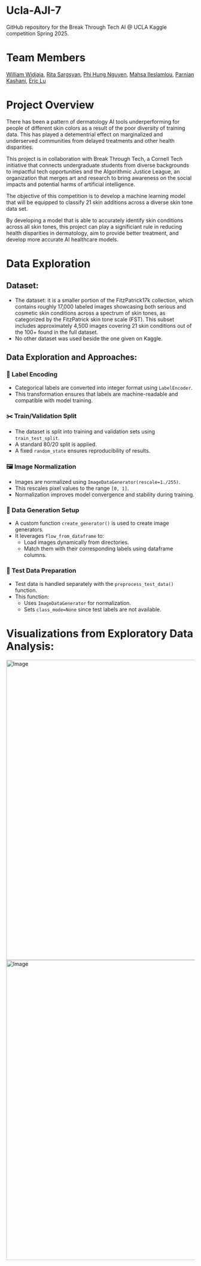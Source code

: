 # Ucla-AJI-7
GitHub repository for the Break Through Tech AI @ UCLA Kaggle competition Spring 2025.

# Team Members
[William Widjaja](https://github.com/wwidjaja0), [Rita Sargsyan](https://github.com/RitaSargsyan), [Phi Hung Nguyen](https://github.com/AzineZ ), [Mahsa Ileslamlou](https://github.com/mahsailes), [Parnian Kashani](https://github.com/ghapanda), [Eric Lu](https://github.com/ericslu)

# Project Overview
There has been a pattern of dermatology AI tools underperforming for people of different skin colors as a result of the poor diversity of training data. This has played a detementrial effect on marginalized and underserved communities from delayed treatments and other health disparities.

This project is in collaboration with Break Through Tech, a Cornell Tech initiative that connects undergraduate students from diverse backgrounds to impactful tech opportunities and the Algorithmic Justice League, an organization that merges art and research to bring awareness on the social impacts and potential harms of artificial intelligence.

The objective of this competition is to develop a machine learning model that will be equipped to classify 21 skin additions across a diverse skin tone data set. 

By developing a model that is able to accurately identify skin conditions across all skin tones, this project can play a significiant rule in reducing health disparities in dermatology, aim to provide better treatment, and develop more accurate AI healthcare models.

# Data Exploration
## Dataset:
- The dataset: it is a smaller portion of the FitzPatrick17k collection, which contains roughly 17,000 labeled images showcasing both serious and cosmetic skin conditions across a spectrum of skin tones, as categorized by the FitzPatrick skin tone scale (FST). This subset includes approximately 4,500 images covering 21 skin conditions out of the 100+ found in the full dataset.
- No other dataset was used beside the one given on Kaggle.

## Data Exploration and Approaches: 
### 🔢 Label Encoding
- Categorical labels are converted into integer format using `LabelEncoder`.
- This transformation ensures that labels are machine-readable and compatible with model training.

### ✂️ Train/Validation Split
- The dataset is split into training and validation sets using `train_test_split`.
- A standard 80/20 split is applied.
- A fixed `random_state` ensures reproducibility of results.

### 🖼️ Image Normalization
- Images are normalized using `ImageDataGenerator(rescale=1./255)`.
- This rescales pixel values to the range `[0, 1]`.
- Normalization improves model convergence and stability during training.

### 🔄 Data Generation Setup
- A custom function `create_generator()` is used to create image generators.
- It leverages `flow_from_dataframe` to:
  - Load images dynamically from directories.
  - Match them with their corresponding labels using dataframe columns.

### 🧪 Test Data Preparation
- Test data is handled separately with the `preprocess_test_data()` function.
- This function:
  - Uses `ImageDataGenerator` for normalization.
  - Sets `class_mode=None` since test labels are not available.

# Visualizations from Exploratory Data Analysis: 
<img src="https://drive.google.com/uc?export=view&id=1hbWVETu4vT4PCbxlE0Cb0gWqpIQEKZ98" alt="Image" width="800"/>
<img src="https://drive.google.com/uc?export=view&id=19tzBmDF0rSRJOKOpB04xNym4-RJkDe2v" alt="Image" width="800"/>

